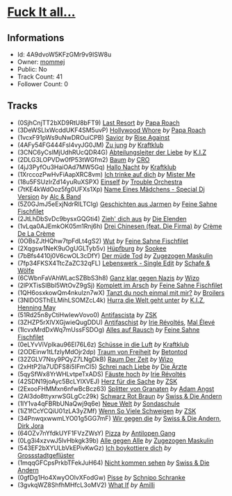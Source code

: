 # [Fuck It all...](https://open.spotify.com/playlist/4A9dvoW5KFzGMr9v9ISW8u)
## Informations
<!-- META_BEGIN -->
- Id: 4A9dvoW5KFzGMr9v9ISW8u
- Owner: [mommej](https://open.spotify.com/user/mommej)
- Public: No
- Track Count: 41
- Follower Count: 0
<!-- META_END -->


## Tracks
<!-- TRACK_LIST_BEGIN -->
- (0SjhCnjTT2bXD9RtU8bFT9) [Last Resort](https://open.spotify.com/track/0SjhCnjTT2bXD9RtU8bFT9) *by* [Papa Roach](https://open.spotify.com/artist/4RddZ3iHvSpGV4dvATac9X)
- (3DeWSLlxWcddUKF4SM5uvP) [Hollywood Whore](https://open.spotify.com/track/3DeWSLlxWcddUKF4SM5uvP) *by* [Papa Roach](https://open.spotify.com/artist/4RddZ3iHvSpGV4dvATac9X)
- (1vcxF91pWs9uNwDROuiCPB) [Savior](https://open.spotify.com/track/1vcxF91pWs9uNwDROuiCPB) *by* [Rise Against](https://open.spotify.com/artist/6Wr3hh341P84m3EI8qdn9O)
- (4AFy54FG444Fsl4vyJG0JM) [Zu jung](https://open.spotify.com/track/4AFy54FG444Fsl4vyJG0JM) *by* [Kraftklub](https://open.spotify.com/artist/0MZ55DwuMQ1B2TXq9lcrE4)
- (3CNC6yCslMjUdhRUcQDR4G) [Abteilungsleiter der Liebe](https://open.spotify.com/track/3CNC6yCslMjUdhRUcQDR4G) *by* [K.I.Z](https://open.spotify.com/artist/0bMt8SJlp0gFRUufzifS05)
- (2DLG3LOPVDw0fP53tWGfm2) [Baum](https://open.spotify.com/track/2DLG3LOPVDw0fP53tWGfm2) *by* [CRO](https://open.spotify.com/artist/3utZ2yeQk0Z3BCOBWP7Vlu)
- (4jJ3PyfOu3HaiOAd7MW5Gq) [Hallo Nacht](https://open.spotify.com/track/4jJ3PyfOu3HaiOAd7MW5Gq) *by* [Kraftklub](https://open.spotify.com/artist/0MZ55DwuMQ1B2TXq9lcrE4)
- (1XrccozPwHvFiAapXRC8vm) [Ich trinke auf dich](https://open.spotify.com/track/1XrccozPwHvFiAapXRC8vm) *by* [Mister Me](https://open.spotify.com/artist/0vw21585Z37M6q5VTOpcj3)
- (18u5FSUzIrZd14yuRuXSPX) [Einself](https://open.spotify.com/track/18u5FSUzIrZd14yuRuXSPX) *by* [Trouble Orchestra](https://open.spotify.com/artist/6zWC6BHiK8VenaY8CcVp8m)
- (7tKE4kWdOoz5fg0UFXs1Xp) [Name Eines Mädchens - Special Dj Version](https://open.spotify.com/track/7tKE4kWdOoz5fg0UFXs1Xp) *by* [Alc & Band](https://open.spotify.com/artist/4FlJcZFjdJmZIWMbTYijuF)
- (5Z0GJmJ5eExjNdrRILTCIg) [Geschichten aus Jarmen](https://open.spotify.com/track/5Z0GJmJ5eExjNdrRILTCIg) *by* [Feine Sahne Fischfilet](https://open.spotify.com/artist/1BdtWszUR1z5SeU5qXNU31)
- (2JtLhDbSvDc9bysxGQGti4) [Zieh' dich aus](https://open.spotify.com/track/2JtLhDbSvDc9bysxGQGti4) *by* [Die Elenden](https://open.spotify.com/artist/4BNQigJ0R53XsXixbeXcWG)
- (1vLqa0AJEmkOK05m1Rnj6h) [Drei Chinesen (feat. Die Firma)](https://open.spotify.com/track/1vLqa0AJEmkOK05m1Rnj6h) *by* [Crème De La Crème](https://open.spotify.com/artist/73KSC6V0XTtrTRqPzrLk2d)
- (0OBsZJtHQhw7tpFdLt4gS2) [Wut](https://open.spotify.com/track/0OBsZJtHQhw7tpFdLt4gS2) *by* [Feine Sahne Fischfilet](https://open.spotify.com/artist/1BdtWszUR1z5SeU5qXNU31)
- (2Xqgsw1NeK9uOgUGLTyb5v) [Hüpfburg](https://open.spotify.com/track/2Xqgsw1NeK9uOgUGLTyb5v) *by* [Sookee](https://open.spotify.com/artist/2qXe9nDyQBHyMLduqEwQZb)
- (7bBfs4410j0V6cwOL3cDfY) [Der müde Tod](https://open.spotify.com/track/7bBfs4410j0V6cwOL3cDfY) *by* [Zugezogen Maskulin](https://open.spotify.com/artist/1yrJYfMWNHZWIGWM2Cb4gF)
- (7fp34FKSX4TtcZaZC32qFL) [Lebenswerk - Single Edit](https://open.spotify.com/track/7fp34FKSX4TtcZaZC32qFL) *by* [Schafe & Wölfe](https://open.spotify.com/artist/15PkoDDbOW2M7qAnZBVf4N)
- (6CWbnFaVAhWLacSZBbS3h8) [Ganz klar gegen Nazis](https://open.spotify.com/track/6CWbnFaVAhWLacSZBbS3h8) *by* [Wizo](https://open.spotify.com/artist/3bnjnDR8RpA8FA4yZpND07)
- (2lPXTisSIBbl5WtOvZ9gSj) [Komplett im Arsch](https://open.spotify.com/track/2lPXTisSIBbl5WtOvZ9gSj) *by* [Feine Sahne Fischfilet](https://open.spotify.com/artist/1BdtWszUR1z5SeU5qXNU31)
- (1QH6osxkowQm4nkulzn7wX) [Tanzt du noch einmal mit mir?](https://open.spotify.com/track/1QH6osxkowQm4nkulzn7wX) *by* [Broilers](https://open.spotify.com/artist/2C7RDMSpyGZFyoSnvOeU4J)
- (3NIDOSThELMihLSOMZcL4k) [Hurra die Welt geht unter](https://open.spotify.com/track/3NIDOSThELMihLSOMZcL4k) *by* [K.I.Z](https://open.spotify.com/artist/0bMt8SJlp0gFRUufzifS05), [Henning May](https://open.spotify.com/artist/1cH0i2n6YLrWFDDemqztay)
- (51Rd25n8yCtiHwIewVovo0) [Antifascista](https://open.spotify.com/track/51Rd25n8yCtiHwIewVovo0) *by* [ZSK](https://open.spotify.com/artist/1uVlxzx7r6LBQsY4yqyxSa)
- (3ZHZP5rXlVXGjwieQugDDU) [Antifaschist](https://open.spotify.com/track/3ZHZP5rXlVXGjwieQugDDU) *by* [Irie Révoltés](https://open.spotify.com/artist/2xU1DzacdEgPLClHtH48E1), [Mal Élevé](https://open.spotify.com/artist/3PHJkWqkPIHfhQbtkXU3dN)
- (1IcvxMrdDxWq7mUssFSDOg) [Alles auf Rausch](https://open.spotify.com/track/1IcvxMrdDxWq7mUssFSDOg) *by* [Feine Sahne Fischfilet](https://open.spotify.com/artist/1BdtWszUR1z5SeU5qXNU31)
- (0eLYvViVpIkau96EI76L6z) [Schüsse in die Luft](https://open.spotify.com/track/0eLYvViVpIkau96EI76L6z) *by* [Kraftklub](https://open.spotify.com/artist/0MZ55DwuMQ1B2TXq9lcrE4)
- (2ODEinw1tLfzlyMdOjr2dp) [Traum von Freiheit](https://open.spotify.com/track/2ODEinw1tLfzlyMdOjr2dp) *by* [Betontod](https://open.spotify.com/artist/1yHqgdbtHjBHnyc1Qk0b1f)
- (32ZGLV7Nsy9PQyZ7LNgDkB) [Raum Der Zeit](https://open.spotify.com/track/32ZGLV7Nsy9PQyZ7LNgDkB) *by* [Wizo](https://open.spotify.com/artist/3bnjnDR8RpA8FA4yZpND07)
- (2xHtP2Ia7UDFS8i5IFmCI5) [Schrei nach Liebe](https://open.spotify.com/track/2xHtP2Ia7UDFS8i5IFmCI5) *by* [Die Ärzte](https://open.spotify.com/artist/0cbL6CYnRqpAxf1evwUVQD)
- (5qySfWx8YrWHLvtpeTxADS) [Fäuste hoch](https://open.spotify.com/track/5qySfWx8YrWHLvtpeTxADS) *by* [Irie Révoltés](https://open.spotify.com/artist/2xU1DzacdEgPLClHtH48E1)
- (42SDN19joAyc5BcLYlXVEJ) [Herz für die Sache](https://open.spotify.com/track/42SDN19joAyc5BcLYlXVEJ) *by* [ZSK](https://open.spotify.com/artist/1uVlxzx7r6LBQsY4yqyxSa)
- (2ExooFHMMxn6nfwBcBcz63) [Splitter von Granaten](https://open.spotify.com/track/2ExooFHMMxn6nfwBcBcz63) *by* [Adam Angst](https://open.spotify.com/artist/4s8thwd54lskRtbVXTIaDh)
- (2Al3do8ttyxrwSGLgCc29k) [Schwarz Rot Braun](https://open.spotify.com/track/2Al3do8ttyxrwSGLgCc29k) *by* [Swiss & Die Andern](https://open.spotify.com/artist/3d8f0YBZivistZ4Ohauncb)
- (1lY1va4qFBRbUNaQwj9q6e) [Neue Welt](https://open.spotify.com/track/1lY1va4qFBRbUNaQwj9q6e) *by* [Sondaschule](https://open.spotify.com/artist/0HqXpSKyNcTg8a1xg6hDQk)
- (1iZ1fCcYCQiU01zLA3yZMf) [Wenn So Viele Schweigen](https://open.spotify.com/track/1iZ1fCcYCQiU01zLA3yZMf) *by* [ZSK](https://open.spotify.com/artist/1uVlxzx7r6LBQsY4yqyxSa)
- (34PnwqxwwmLYO01g5GG7mF) [Wir gegen die](https://open.spotify.com/track/34PnwqxwwmLYO01g5GG7mF) *by* [Swiss & Die Andern](https://open.spotify.com/artist/3d8f0YBZivistZ4Ohauncb), [Dirk Jora](https://open.spotify.com/artist/3e8gId32rhmyWiahkDunA6)
- (64OZv7nYfdkUYF1FVzZWsY) [Pizza](https://open.spotify.com/track/64OZv7nYfdkUYF1FVzZWsY) *by* [Antilopen Gang](https://open.spotify.com/artist/1HORQCHE3Q4m0tAKiRsIAB)
- (0Lg3i4xzvwJ5lvHbkgk39b) [Alle gegen Alle](https://open.spotify.com/track/0Lg3i4xzvwJ5lvHbkgk39b) *by* [Zugezogen Maskulin](https://open.spotify.com/artist/1yrJYfMWNHZWIGWM2Cb4gF)
- (543EF2bXYULbVkEPivKwGz) [Ich boykottiere dich](https://open.spotify.com/track/543EF2bXYULbVkEPivKwGz) *by* [Grossstadtgeflüster](https://open.spotify.com/artist/03SZv6slUnLnHI3IfwG0gl)
- (1mqqGFCpsPrkbTFekJuH64) [Nicht kommen sehen](https://open.spotify.com/track/1mqqGFCpsPrkbTFekJuH64) *by* [Swiss & Die Andern](https://open.spotify.com/artist/3d8f0YBZivistZ4Ohauncb)
- (0gfDg1Ho4XwyOOlvXFodGw) [Pisse](https://open.spotify.com/track/0gfDg1Ho4XwyOOlvXFodGw) *by* [Schnipo Schranke](https://open.spotify.com/artist/1qMH37eEGa23qh00xUqES3)
- (3gvkqWZ8ShfhMHfcL3oMV2) [What If](https://open.spotify.com/track/3gvkqWZ8ShfhMHfcL3oMV2) *by* [Amilli](https://open.spotify.com/artist/6plodklNvq0eGpBOL4ko0D)
<!-- TRACK_LIST_END -->
